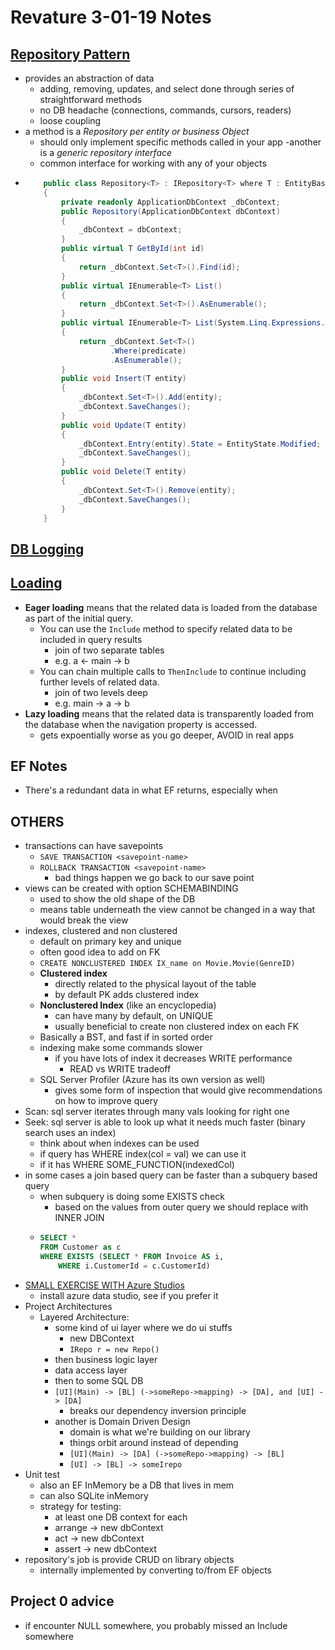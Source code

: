 # Revature 3-01-19 Notes

## [Repository Pattern](https://deviq.com/repository-pattern/)
- provides an abstraction of data
	- adding, removing, updates, and select done through series of straightforward methods
	- no DB headache (connections, commands, cursors, readers)
	- loose coupling
- a method is a *Repository per entity or business Object*
	- should only implement specific methods called in your app
-another is a *generic repository interface*
	- common interface for working with any of your objects
- 	```csharp
		public class Repository<T> : IRepository<T> where T : EntityBase
		{
		    private readonly ApplicationDbContext _dbContext;
		    public Repository(ApplicationDbContext dbContext)
		    {
		        _dbContext = dbContext;
		    }
		    public virtual T GetById(int id)
		    {
		        return _dbContext.Set<T>().Find(id);
		    }
		    public virtual IEnumerable<T> List()
		    {
		        return _dbContext.Set<T>().AsEnumerable();
		    }
		    public virtual IEnumerable<T> List(System.Linq.Expressions.Expression<Func<T, bool>> predicate)
		    {
		        return _dbContext.Set<T>()
		               .Where(predicate)
		               .AsEnumerable();
		    }
		    public void Insert(T entity)
		    {
		        _dbContext.Set<T>().Add(entity);
		        _dbContext.SaveChanges();
		    }
		    public void Update(T entity)
		    {
		        _dbContext.Entry(entity).State = EntityState.Modified;
		        _dbContext.SaveChanges();
		    }
		    public void Delete(T entity)
		    {
		        _dbContext.Set<T>().Remove(entity);
		        _dbContext.SaveChanges();
		    }
		}
	```

## [DB Logging](https://docs.microsoft.com/en-us/ef/core/miscellaneous/logging)

## [Loading](https://docs.microsoft.com/en-us/ef/core/querying/related-data)
- **Eager loading** means that the related data is loaded from the database as part of the initial query.
	- You can use the `Include` method to specify related data to be included in query results
		- join of two separate tables
		- e.g. a <- main -> b
	- You can chain multiple calls to `ThenInclude` to continue including further levels of related data.
		- join of two levels deep
		- e.g. main -> a -> b
- **Lazy loading** means that the related data is transparently loaded from the database when the navigation property is accessed.
	- gets expoentially worse as you go deeper, AVOID in real apps

## EF Notes
- There's a redundant data in what EF returns, especially when

## OTHERS
- transactions can have savepoints
	- `SAVE TRANSACTION <savepoint-name>`
	- `ROLLBACK TRANSACTION <savepoint-name>`
		- bad things happen we go back to our save point
- views can be created with option SCHEMABINDING
	- used to show the old shape of the DB
	- means table underneath the view cannot be changed in a way that would break the view
- indexes, clustered and non clustered
	- default on primary key and unique
	- often good idea to add on FK
	- `CREATE NONCLUSTERED INDEX IX_name on Movie.Movie(GenreID)`
	- **Clustered index**
		- directly related to the physical layout of the table
		- by default PK adds clustered index
	- **Nonclustered Index** (like an encyclopedia)
		- can have many by default, on UNIQUE
		- usually beneficial to create non clustered index on each FK
	- Basically a BST, and fast if in sorted order
	- indexing make some commands slower
		- if you have lots of index it decreases WRITE performance
			- READ vs WRITE tradeoff
	- SQL Server Profiler (Azure has its own version as well)
		- gives some form of inspection that would give recommendations on how to improve query
- Scan: sql server iterates through many vals looking for right one
- Seek: sql server is able to look up what it needs much faster (binary search uses an index)
	- think about when indexes can be used
	- if query has WHERE index(col = val) we can use it
	- if it has WHERE SOME_FUNCTION(indexedCol) 
- in some cases a join based query can be faster than a subquery based query
	- when subquery is doing some EXISTS check
		- based on the values from outer query we should replace with INNER JOIN
	- 	```sql
		SELECT *
		FROM Customer as c
		WHERE EXISTS (SELECT * FROM Invoice AS i,
			WHERE i.CustomerId = c.CustomerId)
		```
- [SMALL EXERCISE WITH Azure Studios](https://docs.microsoft.com/en-us/sql/azure-data-studio/tutorial-qds-sql-server?view=sql-server-2017#view-insight-details-for-more-information)
	- install azure data studio, see if you prefer it
- Project Architectures
	- Layered Architecture: 
		- some kind of ui layer where we do ui stuffs
			- new DBContext
			- `IRepo r = new Repo()`
		- then business logic layer
		- data access layer
		- then to some SQL DB
		- `[UI](Main) -> [BL] (->someRepo->mapping) -> [DA], and [UI] -> [DA]` 
			- breaks our dependency inversion principle
		- another is Domain Driven Design
			- domain is what we're building on our library
			- things orbit around instead of depending 
			- `[UI](Main) -> [DA] (->someRepo->mapping) -> [BL]`
			- `[UI] -> [BL] -> someIrepo`
- Unit test
	- also an EF InMemory be a DB that lives in mem
	- can also SQLite inMemory
	- strategy for testing:
		- at least one DB context for each 
		- arrange -> new dbContext
		- act -> new dbContext
		- assert -> new dbContext
- repository's job is provide CRUD on library objects 
	- internally implemented by converting to/from EF objects

## Project 0 advice
- if encounter NULL somewhere, you probably missed an Include somewhere
